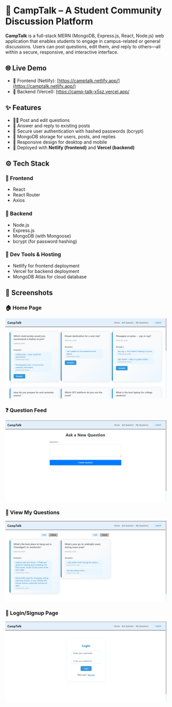 # 🏫 CampTalk – A Student Community Discussion Platform

**CampTalk** is a full-stack MERN (MongoDB, Express.js, React, Node.js) web application that enables students to engage in campus-related or general discussions. Users can post questions, edit them, and reply to others—all within a secure, responsive, and interactive interface.

## 🌐 Live Demo

- 🔗 Frontend (Netlify): [https://camptalk.netlify.app/](https://camptalk.netlify.app/)
- 🔗 Backend (Vercel): https://camp-talk-x5sz.vercel.app/
## ✨ Features

- 🧑‍🎓 Post and edit questions
- 💬 Answer and reply to existing posts
- 🔐 Secure user authentication with hashed passwords (bcrypt)
- 🧾 MongoDB storage for users, posts, and replies
- 📱 Responsive design for desktop and mobile
- 🚀 Deployed with **Netlify (frontend)** and **Vercel (backend)**

## ⚙️ Tech Stack

### 🔹 Frontend
- React
- React Router
- Axios

### 🔹 Backend
- Node.js
- Express.js
- MongoDB (with Mongoose)
- bcrypt (for password hashing)

### 🔹 Dev Tools & Hosting
- Netlify for frontend deployment
- Vercel for backend deployment
- MongoDB Atlas for cloud database

## 📸 Screenshots

### 🏠 Home Page
![Home Page](./Screenshots/Screenshot-1.png)

### ❓ Question Feed
![Question Feed](./Screenshots/Screenshot-2.png)

### 📝 View My Questions
![View My Questions](./Screenshots/Screenshot-3.png)

### 💬 Login/Signup Page
![Login/Signup Page](./Screenshots/Screenshot-4.png)

